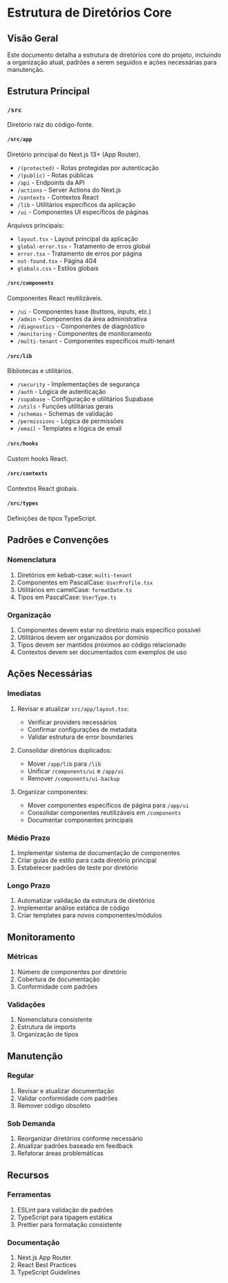 # Estrutura de Diretórios Core

## Visão Geral
Este documento detalha a estrutura de diretórios core do projeto, incluindo a organização atual, padrões a serem seguidos e ações necessárias para manutenção.

## Estrutura Principal

### `/src`
Diretório raiz do código-fonte.

#### `/src/app`
Diretório principal do Next.js 13+ (App Router).

- `/(protected)` - Rotas protegidas por autenticação
- `/(public)` - Rotas públicas
- `/api` - Endpoints da API
- `/actions` - Server Actions do Next.js
- `/contexts` - Contextos React
- `/lib` - Utilitários específicos da aplicação
- `/ui` - Componentes UI específicos de páginas

Arquivos principais:
- `layout.tsx` - Layout principal da aplicação
- `global-error.tsx` - Tratamento de erros global
- `error.tsx` - Tratamento de erros por página
- `not-found.tsx` - Página 404
- `globals.css` - Estilos globais

#### `/src/components`
Componentes React reutilizáveis.

- `/ui` - Componentes base (buttons, inputs, etc.)
- `/admin` - Componentes da área administrativa
- `/diagnostics` - Componentes de diagnóstico
- `/monitoring` - Componentes de monitoramento
- `/multi-tenant` - Componentes específicos multi-tenant

#### `/src/lib`
Bibliotecas e utilitários.

- `/security` - Implementações de segurança
- `/auth` - Lógica de autenticação
- `/supabase` - Configuração e utilitários Supabase
- `/utils` - Funções utilitárias gerais
- `/schemas` - Schemas de validação
- `/permissions` - Lógica de permissões
- `/email` - Templates e lógica de email

#### `/src/hooks`
Custom hooks React.

#### `/src/contexts`
Contextos React globais.

#### `/src/types`
Definições de tipos TypeScript.

## Padrões e Convenções

### Nomenclatura
1. Diretórios em kebab-case: `multi-tenant`
2. Componentes em PascalCase: `UserProfile.tsx`
3. Utilitários em camelCase: `formatDate.ts`
4. Tipos em PascalCase: `UserType.ts`

### Organização
1. Componentes devem estar no diretório mais específico possível
2. Utilitários devem ser organizados por domínio
3. Tipos devem ser mantidos próximos ao código relacionado
4. Contextos devem ser documentados com exemplos de uso

## Ações Necessárias

### Imediatas
1. Revisar e atualizar `src/app/layout.tsx`:
   - Verificar providers necessários
   - Confirmar configurações de metadata
   - Validar estrutura de error boundaries

2. Consolidar diretórios duplicados:
   - Mover `/app/lib` para `/lib`
   - Unificar `/components/ui` e `/app/ui`
   - Remover `/components/ui-backup`

3. Organizar componentes:
   - Mover componentes específicos de página para `/app/ui`
   - Consolidar componentes reutilizáveis em `/components`
   - Documentar componentes principais

### Médio Prazo
1. Implementar sistema de documentação de componentes
2. Criar guias de estilo para cada diretório principal
3. Estabelecer padrões de teste por diretório

### Longo Prazo
1. Automatizar validação da estrutura de diretórios
2. Implementar análise estática de código
3. Criar templates para novos componentes/módulos

## Monitoramento

### Métricas
1. Número de componentes por diretório
2. Cobertura de documentação
3. Conformidade com padrões

### Validações
1. Nomenclatura consistente
2. Estrutura de imports
3. Organização de tipos

## Manutenção

### Regular
1. Revisar e atualizar documentação
2. Validar conformidade com padrões
3. Remover código obsoleto

### Sob Demanda
1. Reorganizar diretórios conforme necessário
2. Atualizar padrões baseado em feedback
3. Refatorar áreas problemáticas

## Recursos

### Ferramentas
1. ESLint para validação de padrões
2. TypeScript para tipagem estática
3. Prettier para formatação consistente

### Documentação
1. Next.js App Router
2. React Best Practices
3. TypeScript Guidelines 